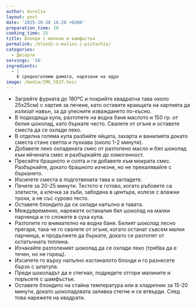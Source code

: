 ```yaml
---
author: Aurelia
layout: post
date: '2025-10-28 16:28 +0200'
preparation_time: 20
cooking_time: 25
title: Блонди с малини и шамфъстък
permalink: /blondi-s-malini-i-pistachio/
categories:
  - Десерти
servings: '16'
ingredients:
  - |
    6 средноголеми домата, нарязани на едро
image: /media/IMG_5837.heic
---
```

- Загрейте фурната до 180ºC и покрийте квадратна тава около 25х25см) с хартия за печене, като оставите краищата на хартията да излизат навън, за да улесните изваждането по-късно.
- В подходяща купа, разтопете на водна баня маслото и 150 гр. от белия шоколад, като бъркате често. Свалете от огъня и оставете сместа да се охлади леко.
- В отделна голяма купа разбийте яйцата, захарта и ванилията докато сместа стане светла и пухкава (около 1-2 минути).
- Добавете леко охладената смес от разтопено масло и бял шоколад към яйчената смес и разбъркайте до хомогенност.
- Пресейте брашното и солта и ги добавете към мократа смес. Разбъркайте, докато брашното изчезне, но не прекалявайте с бъркането.
- Изсипете сместа в подготвената тава и загладете.
- Печете за 20-25 минути. Тестото е готово, когато ръбовете са златисти, а клечка за зъби, забодена в центъра, излезе с влажни трохи, а не със сурово тесто.
- Оставете блондито да се охлади напълно в тавата.
- Междувременно, нарежете останалия бял шоколад на малки парченца и го сложете в суха купа.
- Разтопете го внимателно на водна баня. Белият шоколад лесно прегаря, така че го свалете от огъня, когато останат съвсем малки парченца, и продължете да бъркате, докато се разтопят от остатъчната топлина.
- Изчакайте разтопеният шоколад да се охлади леко (трябва да е течен, но не горещ).
- Изсипете го върху напълно изстиналото блонди и го разнесете бързо с шпатула.
- Преди шоколадът да е стегнал, подредете отгоре малините и поръсете с шамфъстък.
- Оставете блондито на стайна температура или в хладилник за 15-20 минути, докато шоколадовата заливка стегне и се втвърди. След това нарежете на квадрати.



